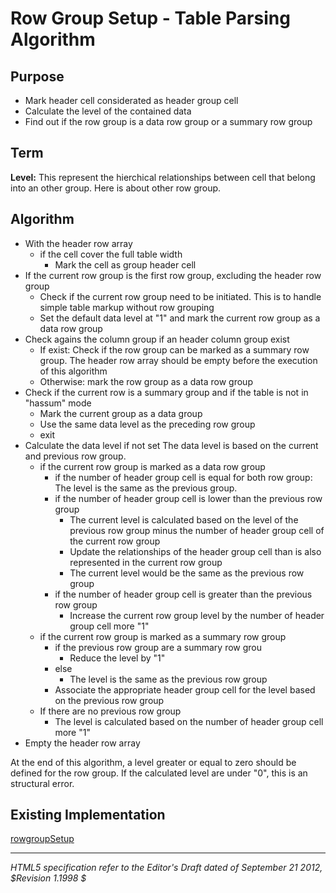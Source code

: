 Row Group Setup - Table Parsing Algorithm
=======================

## Purpose

* Mark header cell considerated as header group cell
* Calculate the level of the contained data
* Find out if the row group is a data row group or a summary row group

## Term

**Level:** This represent the hierchical relationships between cell that belong into an other group. Here is about other row group.

## Algorithm

* With the header row array
	* if the cell cover the full table width
		* Mark the cell as group header cell
* If the current row group is the first row group, excluding the header row group
	* Check if the current row group need to be initiated. This is to handle simple table markup without row grouping 
	* Set the default data level at "1" and mark the current row group as a data row group
* Check agains the column group if an header column group exist
	* If exist: Check if the row group can be marked as a summary row group. The header row array should be empty before the execution of this algorithm
	* Otherwise: mark the row group as a data row group
* Check if the current row is a summary group and if the table is not in "hassum" mode
	* Mark the current group as a data group
	* Use the same data level as the preceding row group
	* exit
* Calculate the data level if not set
	The data level is based on the current and previous row group.
	* if the current row group is marked as a data row group
		* if the number of header group cell is equal for both row group: The level is the same as the previous group.
		* if the number of header group cell is lower than the previous row group
			* The current level is calculated based on the level of the previous row group minus the number of header group cell of the current row group
			* Update the relationships of the header group cell than is also represented in the current row group
			* The current level would be the same as the previous row group
		* if the number of header group cell is greater than the previous row group
			* Increase the current row group level by the number of header group cell more "1"
	* if the current row group is marked as a summary row group
		* if the previous row group are a summary row grou
			* Reduce the level by "1"
		* else
			* The level is the same as the previous row group
		* Associate the appropriate header group cell for the level based on the previous row group
	* If there are no previous row group
		* The level is calculated based on the number of header group cell more "1"
* Empty the header row array

At the end of this algorithm, a level greater or equal to zero should be defined for the row group. If the calculated level are under "0", this is an structural error.


## Existing Implementation

[rowgroupSetup](https://github.com/duboisp/Table-Usability-Concept/blob/master/Polyfill/parser.table.js#L826)

-----
_HTML5 specification refer to the Editor's Draft dated of September 21 2012, $Revision 1.1998 $_
